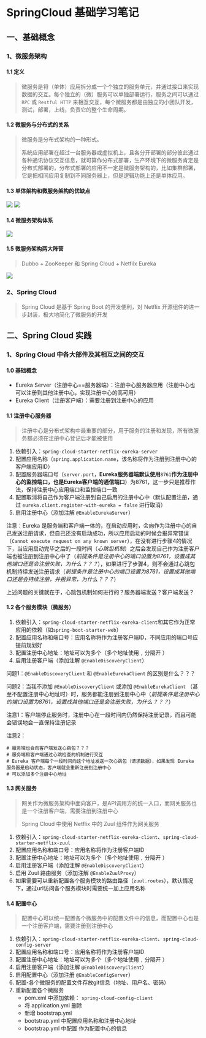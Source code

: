 # SpringCloud 基础学习笔记

## 一、基础概念

### 1、微服务架构

#### 1.1 定义
> 微服务是将（单体）应用拆分成一个个独立的服务单元，并通过接口来实现数据的交互。每个独立的（微）服务可以单独部署运行，服务之间可以通过 `RPC` 或 `Restful HTTP` 来相互交互，每个微服务都是由独立的小团队开发，测试，部署，上线，负责它的整个生命周期。


#### 1.2 微服务与分布式的关系
> 微服务是分布式架构的一种形式。
> 
> 系统应用部署在超过一台服务器或虚拟机上，且各分开部署的部分彼此通过各种通讯协议交互信息，就可算作分布式部署，生产环境下的微服务肯定是分布式部署的，分布式部署的应用不一定是微服务架构的，比如集群部署，它是把相同应用复制到不同服务器上，但是逻辑功能上还是单体应用。

#### 1.3 单体架构和微服务架构的优缺点
![](./imgs/单体架构的优缺点.png)
![](./imgs/微服务的优缺点.png)

#### 1.4 微服务架构体系

![](./imgs/微服务架构体系.png)

#### 1.5 微服务架构两大阵营
> Dubbo + ZooKeeper 和 Spring Cloud + Netfilx Eureka

![](./imgs/微服务两大阵营.png)

### 2、Spring Cloud

> Spring Cloud 是基于 Spring Boot 的开发便利，对 Netflix 开源组件的进一步封装，极大地简化了微服务的开发

## 二、Spring Cloud 实践

### 1、Spring Cloud 中各大部件及其相互之间的交互

#### 1.0 基础概念

+ Eureka Server（注册中心==服务器端）：注册中心服务器应用（注册中心也可以注册到其他注册中心，实现注册中心的高可用）
+ Eureka Client（注册客户端）：需要注册到注册中心的应用

#### 1.1 注册中心服务器
> 注册中心是分布式架构中最重要的部分，用于服务的注册和发现，所有微服务都必须在注册中心登记后才能被使用

1. 依赖引入：`spring-cloud-starter-netflix-eureka-server`
2. 配置应用名称（`spring.application.name`，该名称将作为注册到注册中心的客户端应用ID）
3. 配置服务器端口号（`server.port`，**Eureka服务器端默认使用**`8761`**作为注册中心的监控端口，也是Eureka客户端的通信端口**）为8761，这一步只是推荐作法，保持注册中心应用端口和监控端口一致
4. 配置取消将自己作为客户端注册到自己启用的注册中心中（默认配置注册，通过 `eureka.client.register-with-eureka = false` 进行取消）
5. 启用注册中心（添加注解 `@EnableEurekaServer`）

注意：Eureka 是服务端和客户端一体的，在启动应用时，会向作为注册中心的自己发送注册请求，但自己还没有启动成功，所以应用启动的时候会报异常错误（`Cannot execute request on any known server`），在没有进行步骤4的情况下，当应用启动完毕之后的一段时间（*心跳包机制*）之后会发现自己作为注册客户端也被注册到注册中心中了（*前提条件是注册中心的端口设置为8761，设置成其他端口还是会注册失败，为什么？？？*），如果进行了步骤4，则不会通过心跳包机制持续发送注册请求（*前提条件是注册中心的端口设置为8761，设置成其他端口还是会持续注册，并报异常，为什么？？？*）

上述问题的关键就在于，心跳包机制如何进行的？服务器端发送？客户端发送？


#### 1.2 各个服务模块（微服务）

1. 依赖引入：`spring-cloud-starter-netflix-eureka-client`和其它作为正常应用的依赖（如`spring-boot-starter-web`）
2. 配置应用名称和端口号：应用名称将作为注册客户端ID，不同应用的端口号应提前规划好
3. 配置注册中心地址：地址可以为多个（多个地址使用 `,` 分隔开 ）
4. 启用注册客户端（添加注解 `@EnableDiscoveryClient`）

问题1：`@EnableDiscoveryClient` 和 `@EnableEurekaClient` 的区别是什么？？？

问题2：当我不添加 `@EnableDiscoveryClient` 或添加 `@EnableEurekaClient` （甚至不配置注册中心地址时）时，服务都能注册到注册中心中（*前提条件是注册中心的端口设置为8761，设置成其他端口还是会注册失败，为什么？？？*）

注意1：客户端停止服务时，注册中心在一段时间内仍然保持注册记录，而且可能会错误地会一直保持注册记录

注意2：
```
# 服务端也会向客户端发送心跳包？？？
# 服务端和客户端通过心跳检查的机制进行交互
# Eureka 客户端每个一段时间向这个地址发送一次心跳包（请求数据），如果发现 Eureka 服务器是启动状态，客户端就会重新注册到注册中心
# 可以添加多个注册中心地址
```

#### 1.3 网关服务

> 网关作为微服务架构中面向客户，是API调用方的统一入口，而网关服务也是一个注册客户端，需要注册到注册中心
> 
> Spring Cloud 中使用 Netflix 中的 Zuul 组件作为网关服务

1. 依赖引入：`spring-cloud-starter-netflix-eureka-client`、`spring-cloud-starter-netflix-zuul`
2. 配置应用名称和端口号：应用名称将作为注册客户端ID
3. 配置注册中心地址：地址可以为多个（多个地址使用 `,` 分隔开 ）
4. 启用注册客户端（添加注解 `@EnableDiscoveryClient`）
5. 启用 Zuul 路由服务（添加注解 `@EnableZuulProxy`）
6. 如果需要可以重新配置各个服务模块的路由路径（`zuul.routes`），默认情况下，通过url访问各个服务模块时需要统一加上应用名称


#### 1.4 配置中心

> 配置中心可以统一配置各个微服务中的配置文件中的信息，而配置中心也是一个注册客户端，需要注册到注册中心

1. 依赖引入：`spring-cloud-starter-netflix-eureka-client`、`spring-cloud-config-server`
2. 配置应用名称和端口号：应用名称将作为注册客户端ID
3. 配置注册中心地址：地址可以为多个（多个地址使用 `,` 分隔开 ）
4. 启用注册客户端（添加注解 `@EnableDiscoveryClient`）
5. 启用配置中心（添加注册 `@EnableConfigServer`）
6. 配置-各个微服务的配置文件存放git信息（地址、用户名、密码） 
7. 重新配置各个微服务
    + pom.xml 中添加依赖： `spring-cloud-config-client`
    + 将 application.yml 删除
    + 新增 bootstrap.yml
    + bootstrap.yml 中配置应用名称和注册中心地址
    + bootstrap.yml 中配置 作为配置中心的信息
    
